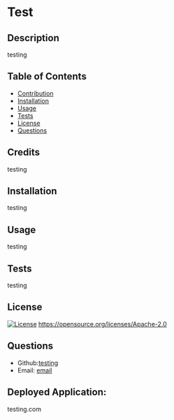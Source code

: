 # Test
## Description
testing

## Table of Contents
* [Contribution](#credits)
* [Installation](#installation)
* [Usage](#usage)
* [Tests](#tests)
* [License](#license)
* [Questions](#questions)

## Credits
testing 
## Installation
testing
## Usage
testing
## Tests
testing
## License

  [![License](https://img.shields.io/badge/License-Apache_2.0-blue.svg)](https://opensource.org/licenses/Apache-2.0)
  https://opensource.org/licenses/Apache-2.0


## Questions
* Github:[testing](https://github.com/testing)
* Email: [email](testing@gmail.com)
## Deployed Application: 
testing.com 